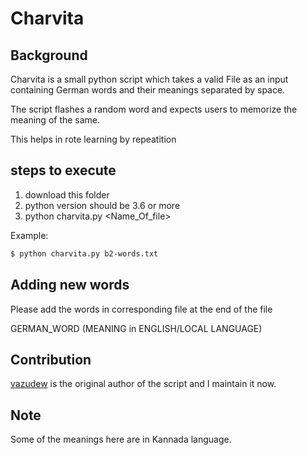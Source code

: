 <h1> Charvita </h1>

## Background

Charvita is a small python script which takes a valid File as an input containing German words and their meanings separated by space.

The script flashes a random word and expects users to memorize the meaning of the same. 

This helps in rote learning by repeatition


## steps to execute
1. download this folder
2. python version should be 3.6 or more
3. python charvita.py <Name_Of_file>

Example:
```bash
$ python charvita.py b2-words.txt
```

## Adding new words

Please add the words in corresponding file at the end of the file

GERMAN_WORD   (MEANING in ENGLISH/LOCAL LANGUAGE)

## Contribution

[vazudew](https://github.com/vazudew) is the original author of the script and I maintain it now.

## Note
Some of the meanings here are in Kannada language. 
